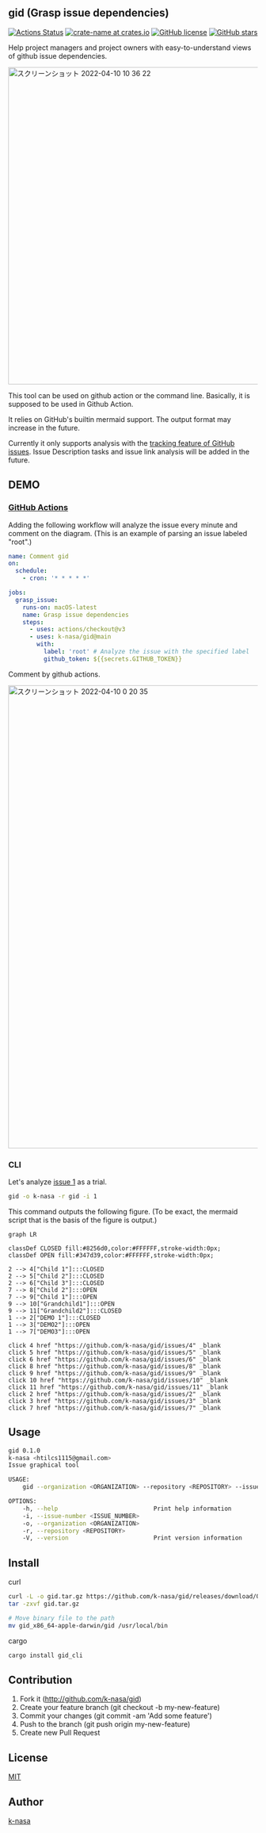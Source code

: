 ## gid (Grasp issue dependencies)

[![Actions Status](https://github.com/k-nasa/gid/workflows/CI/badge.svg)](https://github.com/k-nasa/gid/actions)
[![crate-name at crates.io](https://img.shields.io/crates/v/gid_cli.svg)](https://crates.io/crates/gid_cli)
[![GitHub license](https://img.shields.io/github/license/k-nasa/gid)](https://github.com/k-nasa/gid/blob/main/LICENSE)
[![GitHub stars](https://img.shields.io/github/stars/k-nasa/gid?style=social)](https://github.com/k-nasa/gid/stargazers)

Help project managers and project owners with easy-to-understand views of github issue dependencies.

<img width="640" alt="スクリーンショット 2022-04-10 10 36 22" src="https://user-images.githubusercontent.com/23740172/162638576-77ce945e-1b46-43af-a824-44798067be55.png">

This tool can be used on github action or the command line.
Basically, it is supposed to be used in Github Action.


It relies on GitHub's builtin mermaid support. The output format may increase in the future.

Currently it only supports analysis with the [tracking feature of GitHub issues](https://docs.github.com/en/issues/tracking-your-work-with-issues/about-task-lists).
Issue Description tasks and issue link analysis will be added in the future.

## DEMO

### [GitHub Actions](https://github.com/marketplace/actions/grasp-issue-dependencies)

Adding the following workflow will analyze the issue every minute and comment on the diagram. (This is an example of parsing an issue labeled "root".)

```yml
name: Comment gid
on:
  schedule:
    - cron: '* * * * *'

jobs:
  grasp_issue:
    runs-on: macOS-latest
    name: Grasp issue dependencies
    steps:
      - uses: actions/checkout@v3
      - uses: k-nasa/gid@main
        with:
          label: 'root' # Analyze the issue with the specified label
          github_token: ${{secrets.GITHUB_TOKEN}}
```

Comment by github actions.

<img width="934" alt="スクリーンショット 2022-04-10 0 20 35" src="https://user-images.githubusercontent.com/23740172/162580458-c81677c0-f171-4eda-8e8b-c9b9bff38691.png">

### CLI

Let's analyze [issue 1](https://github.com/k-nasa/gid/issues/1) as a trial.

```sh
gid -o k-nasa -r gid -i 1
```

This command outputs the following figure. (To be exact, the mermaid script that is the basis of the figure is output.)

```mermaid
graph LR

classDef CLOSED fill:#8256d0,color:#FFFFFF,stroke-width:0px;
classDef OPEN fill:#347d39,color:#FFFFFF,stroke-width:0px;

2 --> 4["Child 1"]:::CLOSED
2 --> 5["Child 2"]:::CLOSED
2 --> 6["Child 3"]:::CLOSED
7 --> 8["Child 2"]:::OPEN
7 --> 9["Child 1"]:::OPEN
9 --> 10["Grandchild1"]:::OPEN
9 --> 11["Grandchild2"]:::CLOSED
1 --> 2["DEMO 1"]:::CLOSED
1 --> 3["DEMO2"]:::OPEN
1 --> 7["DEMO3"]:::OPEN

click 4 href "https://github.com/k-nasa/gid/issues/4" _blank
click 5 href "https://github.com/k-nasa/gid/issues/5" _blank
click 6 href "https://github.com/k-nasa/gid/issues/6" _blank
click 8 href "https://github.com/k-nasa/gid/issues/8" _blank
click 9 href "https://github.com/k-nasa/gid/issues/9" _blank
click 10 href "https://github.com/k-nasa/gid/issues/10" _blank
click 11 href "https://github.com/k-nasa/gid/issues/11" _blank
click 2 href "https://github.com/k-nasa/gid/issues/2" _blank
click 3 href "https://github.com/k-nasa/gid/issues/3" _blank
click 7 href "https://github.com/k-nasa/gid/issues/7" _blank
```

## Usage

```sh
gid 0.1.0
k-nasa <htilcs1115@gmail.com>
Issue graphical tool

USAGE:
    gid --organization <ORGANIZATION> --repository <REPOSITORY> --issue-number <ISSUE_NUMBER>

OPTIONS:
    -h, --help                           Print help information
    -i, --issue-number <ISSUE_NUMBER>
    -o, --organization <ORGANIZATION>
    -r, --repository <REPOSITORY>
    -V, --version                        Print version information
```

## Install

curl

```sh
curl -L -o gid.tar.gz https://github.com/k-nasa/gid/releases/download/0.1.0/gid_x86_64-apple-darwin.tar.gz
tar -zxvf gid.tar.gz

# Move binary file to the path
mv gid_x86_64-apple-darwin/gid /usr/local/bin
```

cargo


```sh
cargo install gid_cli
```

## Contribution

1. Fork it (http://github.com/k-nasa/gid)
2. Create your feature branch (git checkout -b my-new-feature)
3. Commit your changes (git commit -am 'Add some feature')
4. Push to the branch (git push origin my-new-feature)
5. Create new Pull Request

## License

[MIT](https://github.com/k-nasa/gid/blob/master/LICENSE)

## Author

[k-nasa](https://github.com/k-nasa)
